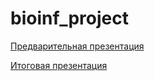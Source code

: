 # bioinf_project

[Предварительная презентация](https://docs.google.com/presentation/d/1UgJdx5_XVvh4QZMo4vIXb4j6iji5Fj2Ap9bZu8Dukq8/edit#slide=id.g2e1227471aa_0_1058)

[Итоговая презентация](https://docs.google.com/presentation/d/1GesVC6jbu_gVpSZpP2tq64tCmn2RSN8F9lXlBD_adWU/edit#slide=id.g2e6219ffc06_0_24)
